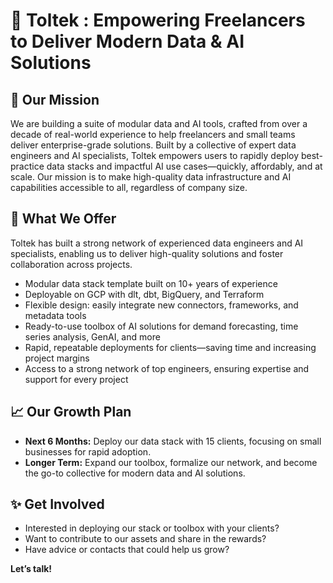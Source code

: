 # 🚀 Toltek : Empowering Freelancers to Deliver Modern Data & AI Solutions

## 🎯 Our Mission
We are building a suite of modular data and AI tools, crafted from over a decade of real-world experience to help freelancers and small teams deliver enterprise-grade solutions. Built by a collective of expert data engineers and AI specialists, Toltek empowers users to rapidly deploy best-practice data stacks and impactful AI use cases—quickly, affordably, and at scale. Our mission is to make high-quality data infrastructure and AI capabilities accessible to all, regardless of company size.

## 🧰 What We Offer

Toltek has built a strong network of experienced data engineers and AI specialists, enabling us to deliver high-quality solutions and foster collaboration across projects.

- Modular data stack template built on 10+ years of experience
- Deployable on GCP with dlt, dbt, BigQuery, and Terraform
- Flexible design: easily integrate new connectors, frameworks, and metadata tools
- Ready-to-use toolbox of AI solutions for demand forecasting, time series analysis, GenAI, and more
- Rapid, repeatable deployments for clients—saving time and increasing project margins
- Access to a strong network of top engineers, ensuring expertise and support for every project

## 📈 Our Growth Plan
- **Next 6 Months:** Deploy our data stack with 15 clients, focusing on small businesses for rapid adoption.
- **Longer Term:** Expand our toolbox, formalize our network, and become the go-to collective for modern data and AI solutions.

## ✨ Get Involved
- Interested in deploying our stack or toolbox with your clients?
- Want to contribute to our assets and share in the rewards?
- Have advice or contacts that could help us grow?

**Let’s talk!** 